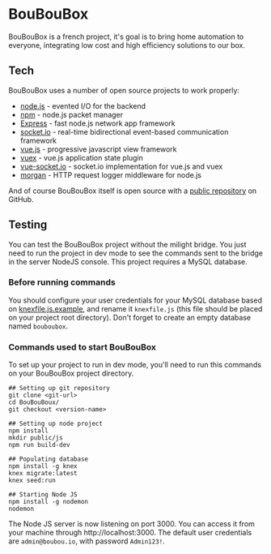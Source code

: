 # BouBouBox

BouBouBox is a french project, it's goal is to bring home automation to everyone, integrating low cost and high efficiency solutions to our box.

## Tech

BouBouBox uses a number of open source projects to work properly:

* [node.js](https://nodejs.org/en/) - evented I/O for the backend
* [npm](https://www.npmjs.com/) - node.js packet manager
* [Express](http://expressjs.com/) - fast node.js network app framework
* [socket.io](https://socket.io/) - real-time bidirectional event-based communication framework
* [vue.js](https://vuejs.org/) - progressive javascript view framework
* [vuex](https://vuex.vuejs.org) - vue.js application state plugin
* [vue-socket.io](https://github.com/MetinSeylan/Vue-Socket.io) - socket.io implementation for vue.js and vuex
* [morgan](https://github.com/expressjs/morgan) - HTTP request logger middleware for node.js

And of course BouBouBox itself is open source with a [public repository](https://github.com/Imbuzi/BouBouBox) on GitHub.

## Testing

You can test the BouBouBox project without the milight bridge. You just need to run the project in dev mode to see the commands sent to the bridge in the server NodeJS console.
This project requires a MySQL database.

### Before running commands

You should configure your user credentials for your MySQL database based on [knexfile.js.example](https://github.com/Imbuzi/BouBouBox/blob/master/knexfile.js.example), and rename it `knexfile.js` (this file should be placed on your project root directory).
Don't forget to create an empty database named `bouboubox`.

### Commands used to start BouBouBox

To set up your project to run in dev mode, you'll need to run this commands on your BouBouBox project directory.

	## Setting up git repository
    git clone <git-url>
	cd BouBouBoux/
	git checkout <version-name>

	## Setting up node project
	npm install
	mkdir public/js
	npm run build-dev
	
	## Populating database
	npm install -g knex
	knex migrate:latest
	knex seed:run

	## Starting Node JS
	npm install -g nodemon
	nodemon

The Node JS server is now listening on port 3000. You can access it from your machine through http://localhost:3000.
The default user credentials are `admin@boubou.io`, with password `Admin123!`.
